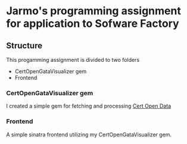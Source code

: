 # Jarmo's programming assignment for application to Sofware Factory

## Structure
This progamming assignment is divided to two folders
* CertOpenGataVisualizer gem
* Frontend

### CertOpenGataVisualizer gem
I created a simple gem for fetching and processing [Cert Open Data](https://www.cert.fi/en/reports/statistics/opendata.html)

### Frontend
A simple sinatra frontend utilizing my CertOpenGataVisualizer gem.
